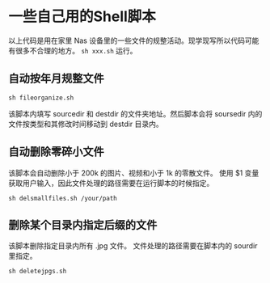 # 一些自己用的Shell脚本
以上代码是用在家里 Nas 设备里的一些文件的规整活动。现学现写所以代码可能有很多不合理的地方。
`sh xxx.sh` 运行。
## 自动按年月规整文件
```shell
sh fileorganize.sh
```
该脚本内填写 sourcedir 和 destdir 的文件夹地址。然后脚本会将 soursedir 内的文件按类型和其修改时间移动到 destdir 目录内。
## 自动删除零碎小文件
该脚本会自动删除小于 200k 的图片、视频和小于 1k 的零散文件。
使用 $1 变量获取用户输入，因此文件处理的路径需要在运行脚本的时候指定。
```shell
sh delsmallfiles.sh /your/path
```
## 删除某个目录内指定后缀的文件
该脚本删除指定目录内所有 .jpg 文件。
文件处理的路径需要在脚本内的 sourdir 里指定。
```shell
sh deletejpgs.sh
````

